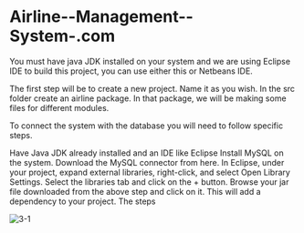 # Airline--Management--System-.com

You must have java JDK installed on your system and we are using Eclipse IDE to build this project, you can use either this or Netbeans IDE.

The first step will be to create a new project. Name it as you wish. In the src folder create an airline package. In that package, we will be making some files for different modules.

To connect the system with the database you will need to follow specific steps.

Have Java JDK already installed and an IDE like Eclipse
Install MySQL on the system.
Download the MySQL connector from here.
In Eclipse, under your project, expand external libraries, right-click, and select Open Library Settings. Select the libraries tab and click on the + button. Browse your jar file downloaded from the above step and click on it. This will add a dependency to your project. The steps

![3-1](https://github.com/user-attachments/assets/f26f22a3-bc45-4a46-87cd-de2a3bce721b)

